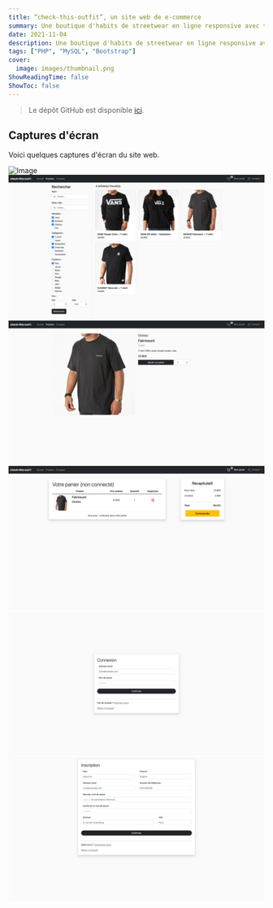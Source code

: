 ```yaml
---
title: “check-this-outfit”, un site web de e-commerce
summary: Une boutique d'habits de streetwear en ligne responsive avec tri et filtrage des articles, panier, comptes utilisateur et historique des commandes.
date: 2021-11-04
description: Une boutique d'habits de streetwear en ligne responsive avec tri et filtrage des articles, panier, comptes utilisateur et historique des commandes.
tags: ["PHP", "MySQL", "Bootstrap"]
cover:
  image: images/thumbnail.png
ShowReadingTime: false
ShowToc: false
---
```


> Le dépôt GitHub est disponible [ici](https://github.com/0lbap/check-this-outfit).

## Captures d'écran

Voici quelques captures d'écran du site web.

![Image](images/1.png)
![Image](images/2.png)
![Image](images/3.png)
![Image](images/4.png)
![Image](images/5.png)
![Image](images/6.png)
